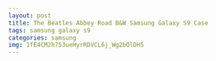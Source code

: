 ```yaml
---
layout: post
title: The Beatles Abbey Road B&W Samsung Galaxy S9 Case
tags: samsung galaxy s9
categories: samsung
img: 1fE4CM2h753ueHyrRDVCL6j_Wg2bOlDH5
---
```

